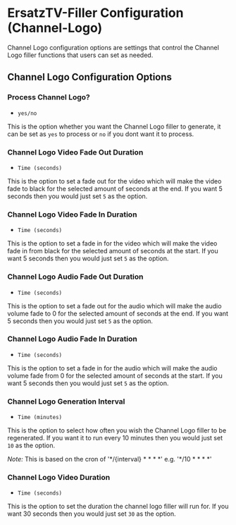# ErsatzTV-Filler Configuration (Channel-Logo)

Channel Logo configuration options are settings that control the Channel Logo filler functions that users can set as needed.

## Channel Logo Configuration Options

### Process Channel Logo?

- `yes/no`

This is the option whether you want the Channel Logo filler to generate, it can be set as `yes` to process or `no` if you dont want it to process.

### Channel Logo Video Fade Out Duration

- `Time (seconds)`

This is the option to set a fade out for the video which will make the video fade to black for the selected amount of seconds at the end. If you want 5 seconds then you would just set `5` as the option.

### Channel Logo Video Fade In Duration

- `Time (seconds)`

This is the option to set a fade in for the video which will make the video fade in from black for the selected amount of seconds at the start. If you want 5 seconds then you would just set `5` as the option.

### Channel Logo Audio Fade Out Duration

- `Time (seconds)`

This is the option to set a fade out for the audio which will make the audio volume fade to 0 for the selected amount of seconds at the end. If you want 5 seconds then you would just set `5` as the option.

### Channel Logo Audio Fade In Duration

- `Time (seconds)`

This is the option to set a fade in for the audio which will make the audio volume fade from 0 for the selected amount of seconds at the start. If you want 5 seconds then you would just set `5` as the option.

### Channel Logo Generation Interval

- `Time (minutes)`

This is the option to select how often you wish the Channel Logo filler to be regenerated. If you want it to run every 10 minutes then you would just set `10` as the option.

*Note:* This is based on the cron of '\*/{interval} \* \* \* \*' e.g. '\*/10 \* \* \* \*'

### Channel Logo Video Duration

- `Time (seconds)`

This is the option to set the duration the channel logo filler will run for. If you want 30 seconds then you would just set `30` as the option.

